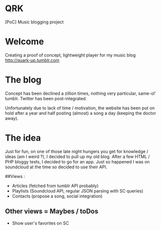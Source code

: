 QRK
===

[PoC] Music blogging project


# Welcome

Creating a proof of concept, lightweight player for my music blog http://quark-up.tumblr.com

# The blog

Concept has been declined a zillion times, nothing very particular, same-ol' tumblr. Twitter has been post-integrated.

Unfortunately due to lack of time / motivation, the website has been put on hold after a year and half posting (almost) a song a day (keeping the doctor away).

# The idea

Just for fun, on one of those late night hungers you get for knowledge / ideas (am I weird ?), I decided to pull up my old blog. After a few HTML / PHP bloggy tests, I decided to go for an app. Just so happened I was on soundcloud at the time so decided to use their API. 

##Views :
* Articles (fetched from tumblr API probably)
* Playlists (Soundcloud API, regular JSON parsing with SC queries)
* Contacts (propose a song, social integration)

## Other views = Maybes / toDos
* Show user's favorites on SC

